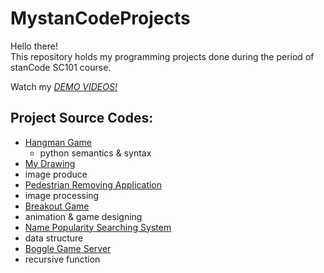 # MystanCodeProjects
Hello there!\
This repository holds my programming projects done during the period of stanCode SC101 course.

Watch my *[DEMO VIDEOS!](https://drive.google.com/drive/folders/1Gi3bn9qPW_gR0ISyGzVPLd5Bztdvd7rF?fbclid=IwAR36BW3v_bHn-Idsh-0_ROSWLwrXOzoervZId25OOzH2LX4b6FCGDfULdDg)*

## Project Source Codes:
* [Hangman Game](https://github.com/Jess1006/MystanCodeProjects/blob/main/MystanCodeProjects/hangman_game/hangman.py)
  * python semantics & syntax 
*  [My Drawing]()
  * image produce
*  [Pedestrian Removing Application]()
  * image processing
*  [Breakout Game]()
  * animation & game designing
*  [Name Popularity Searching System]()
  * data structure
*  [Boggle Game Server]()
  * recursive function
